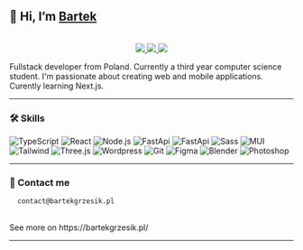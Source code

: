 ## 🚀 Hi, I’m [Bartek](https://github.com/grzesikb)
<p align="center"><br/>
<a  href="https://bartekgrzesik.pl" target="_BLANK">
<img  src="https://img.shields.io/badge/website-bartekgrzesik.pl-black">
</a>
<a  href="mailto:contact@bartekgrzesik.pl">
<img  src="https://img.shields.io/badge/contact-contact@bartekgrzesik.pl-black?style=flat-square&logo=maildotru&logoColor=white">
</a>
<a  href="https://www.linkedin.com/in/bart%C5%82omiej-grzesik-a8764a247/">
<img  src="https://img.shields.io/badge/linkedin-Bartłomiej%20Grzesik-black?style=flat-square&logo=linkedin">
</a>
</p>

Fullstack developer from Poland. Currently a third year computer science student. I'm passionate about creating web and mobile applications.  Curently learning Next.js.

---

### 🛠 Skills

<!-- https://shields.io/ https://simpleicons.org/ https://github.com/simple-icons/simple-icons/blob/develop/slugs.md -->

![TypeScript](https://img.shields.io/badge/-TypeScript-black?style=for-the-badge&logo=typescript) ![React](https://img.shields.io/badge/-React-black?style=for-the-badge&logo=react) ![Node.js](https://img.shields.io/badge/-Node.js-black?style=for-the-badge&logo=nodedotjs) ![FastApi](https://img.shields.io/badge/-FastApi-black?style=for-the-badge&logo=fastapi) ![FastApi](https://img.shields.io/badge/-.NET-black?style=for-the-badge&logo=dotnet) ![Sass](https://img.shields.io/badge/-Sass-black?style=for-the-badge&logo=sass) ![MUI](https://img.shields.io/badge/-MUI-black?style=for-the-badge&logo=mui) ![Tailwind](https://img.shields.io/badge/-Tailwind-black?style=for-the-badge&logo=tailwindcss) ![Three.js](https://img.shields.io/badge/-Three.js-black?style=for-the-badge&logo=threedotjs) ![Wordpress](https://img.shields.io/badge/-Wordpress-black?style=for-the-badge&logo=wordpress) ![Git](https://img.shields.io/badge/-Git-black?style=for-the-badge&logo=git) ![Figma](https://img.shields.io/badge/-Figma-black?style=for-the-badge&logo=figma) ![Blender](https://img.shields.io/badge/-Blender-black?style=for-the-badge&logo=blender) ![Photoshop](https://img.shields.io/badge/-Photoshop-black?style=for-the-badge&logo=adobephotoshop)

---

### 👋 Contact me

      contact@bartekgrzesik.pl

<br> 
See more on https://bartekgrzesik.pl/

---
